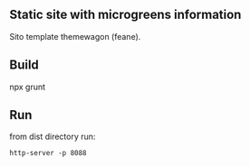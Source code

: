 ## Static site with microgreens information
Sito template themewagon (feane).
## Build
npx grunt

## Run
from dist directory run:

`http-server -p 8088` 
